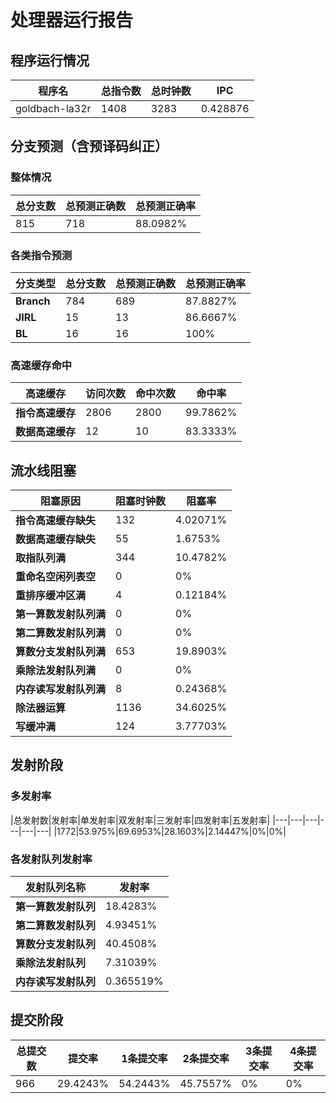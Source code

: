 # 处理器运行报告
## 程序运行情况
|程序名|总指令数|总时钟数|IPC|
|---|---|---|---|
|goldbach-la32r|1408|3283|0.428876|

## 分支预测（含预译码纠正）
### 整体情况
|总分支数|总预测正确数|总预测正确率|
|---|---|---|
|815|718|88.0982%|

### 各类指令预测
|分支类型|总分支数|总预测正确数|总预测正确率|
|---|---|---|---|
|**Branch**| 784 | 689 | 87.8827%|
|**JIRL**| 15 | 13 | 86.6667%|
|**BL**| 16 | 16 | 100%|

### 高速缓存命中
|高速缓存|访问次数|命中次数|命中率|
|---|---|---|---|
|**指令高速缓存**| 2806 | 2800 | 99.7862%|
|**数据高速缓存**| 12 | 10 | 83.3333%|
## 流水线阻塞
|阻塞原因|阻塞时钟数|阻塞率|
|---|---|---|
|**指令高速缓存缺失**| 132 | 4.02071%|
|**数据高速缓存缺失**| 55 | 1.6753%|
|**取指队列满**| 344 | 10.4782%|
|**重命名空闲列表空**|0 | 0%|
|**重排序缓冲区满**|4 | 0.12184%|
|**第一算数发射队列满**|0 | 0%|
|**第二算数发射队列满**|0 | 0%|
|**算数分支发射队列满**|653 | 19.8903%|
|**乘除法发射队列满**|0 | 0%|
|**内存读写发射队列满**|8 | 0.24368%|
|**除法器运算**|1136 | 34.6025%|
|**写缓冲满**|124 | 3.77703%|

## 发射阶段
### 多发射率
|总发射数|发射率|单发射率|双发射率|三发射率|四发射率|五发射率|
|---|---|---|---|---|---|
|1772|53.975%|69.6953%|28.1603%|2.14447%|0%|0%|

### 各发射队列发射率
|发射队列名称|发射率|
|---|---|
|**第一算数发射队列**|18.4283%|
|**第二算数发射队列**|4.93451%|
|**算数分支发射队列**|40.4508%|
|**乘除法发射队列**|7.31039%|
|**内存读写发射队列**|0.365519%|

## 提交阶段
|总提交数|提交率|1条提交率|2条提交率|3条提交率|4条提交率|
|---|---|---|---|---|---|
|966|29.4243%|54.2443%|45.7557%|0%|0%|
